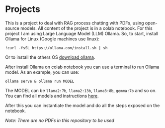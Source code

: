 # Projects
This is a project to deal with RAG process chatting with PDFs, using open-source models. All content of the project is in a colab notebook. For this project I am using Large Language Model (LLM) Ollama. So, to start, install Ollama for Linux (Google machines use linux):

`!curl -fsSL https://ollama.com/install.sh | sh`

Or to install the others OS [download ollama](https://ollama.com/download).

After install Ollama on colab notebook you can use a terminal to run Ollama model. As an example, you can use:

`ollama serve & ollama run MODEL`

The MODEL can be `llama2:7b`, `llama2:13b`, `llama3:8b`, `gemma:7b` and so on. You can find all models and instructions [here](https://ollama.com/library). 

After this you can instantiate the model and do all the steps exposed on the notebook.

*Note: There are no PDFs in this repository to be used*
